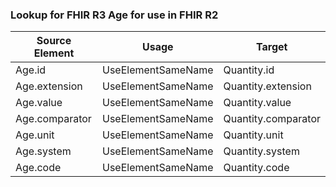 ### Lookup for FHIR R3 Age for use in FHIR R2

| Source Element | Usage | Target |
| -------------- | ----- | ------ |
| Age.id | UseElementSameName | Quantity.id |
| Age.extension | UseElementSameName | Quantity.extension |
| Age.value | UseElementSameName | Quantity.value |
| Age.comparator | UseElementSameName | Quantity.comparator |
| Age.unit | UseElementSameName | Quantity.unit |
| Age.system | UseElementSameName | Quantity.system |
| Age.code | UseElementSameName | Quantity.code |
